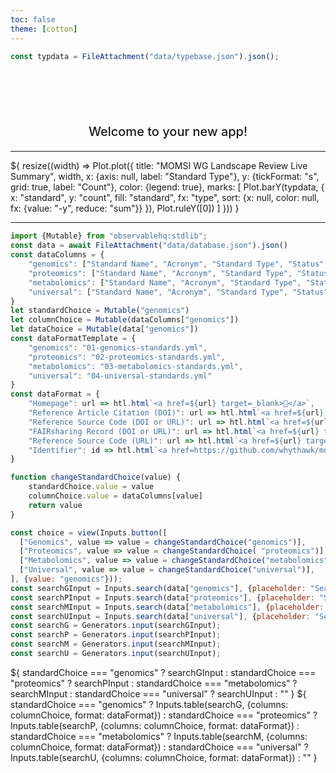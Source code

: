 ```yaml
---
toc: false
theme: [cotton]
---
```


```js
const typdata = FileAttachment("data/typebase.json").json();
```

<div class="hero">
  <h1>MOMSI Dashboard</h1>
  <h2>Welcome to your new app!</h2>
</div>

---

<div class="card">${
    resize((width) => Plot.plot({
      title: "MOMSI WG Landscape Review Live Summary",
      width,
      x: {axis: null, label: "Standard Type"},
      y: {tickFormat: "s", grid: true, label: "Count"},
	  color: {legend: true},
      marks: [
		Plot.barY(typdata, {
		  x: "standard",
		  y: "count",
		  fill: "standard",
		  fx: "type",
		  sort: {x: null, color: null, fx: {value: "-y", reduce: "sum"}}
		}),
		Plot.ruleY([0])
	  ]
    }))
  }</div>

---

```js
import {Mutable} from "observablehq:stdlib";
const data = await FileAttachment("data/database.json").json()
const dataColumns = {
	"genomics": ["Standard Name", "Acronym", "Standard Type", "Status", "Country", "Domain Class/Subclass", "Application Technology", "Plan", "Collect", "Process", "Analysis", "Preservation", "Sharing", "Reuse", "Meets Criteria", "Active Affiliation(s)", "Homepage", "Reference Article Citation (DOI)", "Reference Source Code (DOI or URL)", "FAIRsharing Record (DOI or URL)", "Identifier"],
	"proteomics": ["Standard Name", "Acronym", "Standard Type", "Status", "Country", "Domain Class/Subclass", "Application Technology", "Description", "Plan", "Collect", "Process", "Analysis", "Preservation", "Sharing", "Reuse", "Meets Criteria", "Active Affiliation(s)", "Homepage", "Reference Article Citation (DOI)", "Reference Source Code (DOI or URL)", "FAIRsharing Record (DOI or URL)", "Identifier"],
	"metabolomics": ["Standard Name", "Acronym", "Standard Type", "Status", "Country", "Domain Class/Subclass", "Application Technology", "Plan", "Collect", "Process", "Analysis", "Preservation", "Sharing", "Reuse", "Meets Criteria", "Active Affiliation(s)", "Homepage", "Reference Article Citation (DOI)", "Reference Source Code (URL)", "FAIRsharing Record (DOI or URL)", "Identifier"],
	"universal": ["Standard Name", "Acronym", "Standard Type", "Status", "Country", "Domain Class/Subclass", "Plan", "Collect", "Process", "Analysis", "Preservation", "Sharing", "Reuse", "Meets Criteria", "Active Affiliation(s)", "Homepage", "Reference Article Citation (DOI)", "Reference Source Code (DOI or URL)", "FAIRsharing Record (DOI or URL)", "Identifier"]
}
let standardChoice = Mutable("genomics")
let columnChoice = Mutable(dataColumns["genomics"])
let dataChoice = Mutable(data["genomics"])
const dataFormatTemplate = {
	"genomics": "01-genomics-standards.yml",
	"proteomics": "02-proteomics-standards.yml",
	"metabolomics": "03-metabolomics-standards.yml",
	"universal": "04-universal-standards.yml"
}
const dataFormat = {
	"Homepage": url => htl.html`<a href=${url} target=_blank>🔗</a>`,
	"Reference Article Citation (DOI)": url => htl.html`<a href=${url} target=_blank>🔗</a>`,
	"Reference Source Code (DOI or URL)": url => htl.html`<a href=${url} target=_blank>🔗</a>`,
	"FAIRsharing Record (DOI or URL)": url => htl.html`<a href=${url} target=_blank>🔗</a>`,
	"Reference Source Code (URL)": url => htl.html`<a href=${url} target=_blank>🔗</a>`,
	"Identifier": id => htl.html`<a href=https://github.com/whythawk/momsi-tests/issues/new?template=${dataFormatTemplate[standardChoice.value]}&title=[${id}]+Update+submission target=_blank>🖋️ Update</a>`
}

function changeStandardChoice(value) {
	standardChoice.value = value
	columnChoice.value = dataColumns[value]
	return value
}

const choice = view(Inputs.button([
  ["Genomics", value => value = changeStandardChoice("genomics")],
  ["Proteomics", value => value = changeStandardChoice( "proteomics")],
  ["Metabolomics", value => value = changeStandardChoice("metabolomics")],
  ["Universal", value => value = changeStandardChoice("universal")],
], {value: "genomics"}));
const searchGInput = Inputs.search(data["genomics"], {placeholder: "Search genomics standards ..."});
const searchPInput = Inputs.search(data["proteomics"], {placeholder: "Search proteomics standards ..."});
const searchMInput = Inputs.search(data["metabolomics"], {placeholder: "Search metabolomics standards ..."});
const searchUInput = Inputs.search(data["universal"], {placeholder: "Search universal standards ..."});
const searchG = Generators.input(searchGInput);
const searchP = Generators.input(searchPInput);
const searchM = Generators.input(searchMInput);
const searchU = Generators.input(searchUInput);
```

<div class="card" style="display: flex; flex-direction: column; gap: 0.5rem;">
  ${ standardChoice === "genomics" ? searchGInput 
     : standardChoice === "proteomics" ? searchPInput 
	 : standardChoice === "metabolomics" ? searchMInput 
	 : standardChoice === "universal" ? searchUInput : "" }
  ${ standardChoice === "genomics" ? Inputs.table(searchG, {columns: columnChoice, format: dataFormat})
     : standardChoice === "proteomics" ? Inputs.table(searchP, {columns: columnChoice, format: dataFormat})
	 : standardChoice === "metabolomics" ? Inputs.table(searchM, {columns: columnChoice, format: dataFormat})
	 : standardChoice === "universal" ? Inputs.table(searchU, {columns: columnChoice, format: dataFormat})
	 : "" }
</div>

<style>

.hero {
  display: flex;
  flex-direction: column;
  align-items: center;
  font-family: var(--sans-serif);
  margin: 1rem 0 1rem;
  text-wrap: balance;
  text-align: center;
}

.hero h1 {
  margin: 0.5rem 0;
  padding: 0.5rem 0;
  max-width: none;
  font-size: 14vw;
  font-weight: 900;
  line-height: 1;
  background: linear-gradient(30deg, var(--theme-foreground-focus), currentColor);
  -webkit-background-clip: text;
  -webkit-text-fill-color: transparent;
  background-clip: text;
}

.hero h2 {
  margin: 0;
  max-width: 34em;
  font-size: 20px;
  font-style: initial;
  font-weight: 500;
  line-height: 1.5;
  color: var(--theme-foreground-muted);
}

@media (min-width: 640px) {
  .hero h1 {
    font-size: 50px;
  }
}

</style>
